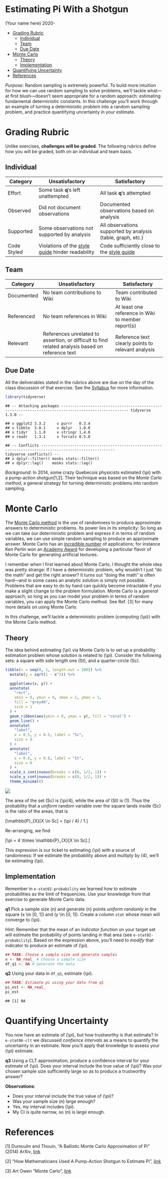 Estimating Pi With a Shotgun
================
(Your name here)
2020-

  - [Grading Rubric](#grading-rubric)
      - [Individual](#individual)
      - [Team](#team)
      - [Due Date](#due-date)
  - [Monte Carlo](#monte-carlo)
      - [Theory](#theory)
      - [Implementation](#implementation)
  - [Quantifying Uncertainty](#quantifying-uncertainty)
  - [References](#references)

*Purpose*: Random sampling is extremely powerful. To build more
intuition for how we can use random sampling to solve problems, we’ll
tackle what—at first blush—doesn’t seem appropriate for a random
approach: estimating fundamental deterministic constants. In this
challenge you’ll work through an example of turning a deterministic
problem into a random sampling problem, and practice quantifying
uncertainty in your estimate.

<!-- include-rubric -->

# Grading Rubric

<!-- -------------------------------------------------- -->

Unlike exercises, **challenges will be graded**. The following rubrics
define how you will be graded, both on an individual and team basis.

## Individual

<!-- ------------------------- -->

| Category    | Unsatisfactory                                                                   | Satisfactory                                                               |
| ----------- | -------------------------------------------------------------------------------- | -------------------------------------------------------------------------- |
| Effort      | Some task **q**’s left unattempted                                               | All task **q**’s attempted                                                 |
| Observed    | Did not document observations                                                    | Documented observations based on analysis                                  |
| Supported   | Some observations not supported by analysis                                      | All observations supported by analysis (table, graph, etc.)                |
| Code Styled | Violations of the [style guide](https://style.tidyverse.org/) hinder readability | Code sufficiently close to the [style guide](https://style.tidyverse.org/) |

## Team

<!-- ------------------------- -->

| Category   | Unsatisfactory                                                                                   | Satisfactory                                       |
| ---------- | ------------------------------------------------------------------------------------------------ | -------------------------------------------------- |
| Documented | No team contributions to Wiki                                                                    | Team contributed to Wiki                           |
| Referenced | No team references in Wiki                                                                       | At least one reference in Wiki to member report(s) |
| Relevant   | References unrelated to assertion, or difficult to find related analysis based on reference text | Reference text clearly points to relevant analysis |

## Due Date

<!-- ------------------------- -->

All the deliverables stated in the rubrics above are due on the day of
the class discussion of that exercise. See the
[Syllabus](https://docs.google.com/document/d/1jJTh2DH8nVJd2eyMMoyNGroReo0BKcJrz1eONi3rPSc/edit?usp=sharing)
for more information.

``` r
library(tidyverse)
```

    ## -- Attaching packages ---------------------------------------------------------------------------------------------------- tidyverse 1.3.0 --

    ## v ggplot2 3.3.2     v purrr   0.3.4
    ## v tibble  3.0.1     v dplyr   1.0.0
    ## v tidyr   1.1.0     v stringr 1.4.0
    ## v readr   1.3.1     v forcats 0.5.0

    ## -- Conflicts ------------------------------------------------------------------------------------------------------- tidyverse_conflicts() --
    ## x dplyr::filter() masks stats::filter()
    ## x dplyr::lag()    masks stats::lag()

*Background*: In 2014, some crazy Quebecois physicists estimated \(\pi\)
with a pump-action shotgun\[1,2\]. Their technique was based on the
*Monte Carlo method*, a general strategy for turning deterministic
problems into random sampling.

# Monte Carlo

<!-- -------------------------------------------------- -->

The [Monte Carlo
method](https://en.wikipedia.org/wiki/Monte_Carlo_method) is the use of
randomness to produce approximate answers to deterministic problems. Its
power lies in its simplicity: So long as we can take our deterministic
problem and express it in terms of random variables, we can use simple
random sampling to produce an approximate answer. Monte Carlo has an
[incredible
number](https://en.wikipedia.org/wiki/Monte_Carlo_method#Applications)
of applications; for instance Ken Perlin won an [Academy
Award](https://en.wikipedia.org/wiki/Perlin_noise) for developing a
particular flavor of Monte Carlo for generating artificial textures.

I remember when I first learned about Monte Carlo, I thought the whole
idea was pretty strange: If I have a deterministic problem, why wouldn’t
I just “do the math” and get the right answer? It turns out “doing the
math” is often hard—and in some cases an analytic solution is simply not
possible. Problems that are easy to do by hand can quickly become
intractable if you make a slight change to the problem formulation.
Monte Carlo is a *general* approach; so long as you can model your
problem in terms of random variables, you can apply the Monte Carlo
method. See Ref. \[3\] for many more details on using Monte Carlo.

In this challenge, we’ll tackle a deterministic problem (computing
\(\pi\)) with the Monte Carlo method.

## Theory

<!-- ------------------------- -->

The idea behind estimating \(\pi\) via Monte Carlo is to set up a
probability estimation problem whose solution is related to \(\pi\).
Consider the following sets: a square with side length one \(St\), and a
quarter-circle \(Sc\).

``` r
tibble(x = seq(0, 1, length.out = 100)) %>%
  mutate(y = sqrt(1 - x^2)) %>%

  ggplot(aes(x, y)) +
  annotate(
    "rect",
    xmin = 0, ymin = 0, xmax = 1, ymax = 1,
    fill = "grey40",
    size = 1
  ) +
  geom_ribbon(aes(ymin = 0, ymax = y), fill = "coral") +
  geom_line() +
  annotate(
    "label",
    x = 0.5, y = 0.5, label = "Sc",
    size = 8
  ) +
  annotate(
    "label",
    x = 0.8, y = 0.8, label = "St",
    size = 8
  ) +
  scale_x_continuous(breaks = c(0, 1/2, 1)) +
  scale_y_continuous(breaks = c(0, 1/2, 1)) +
  theme_minimal()
```

![](c07-monte-carlo-assignment_files/figure-gfm/vis-areas-1.png)<!-- -->

The area of the set \(Sc\) is \(\pi/4\), while the area of \(St\) is
\(1\). Thus the probability that a *uniform* random variable over the
square lands inside \(Sc\) is the ratio of the areas, that is

\[\mathbb{P}_{X}[X \in Sc] = (\pi / 4) / 1.\]

Re-arranging, we find

\[\pi = 4 \times \mathbb{P}_{X}[X \in Sc].\]

This expression is our ticket to estimating \(\pi\) with a source of
randomness: If we estimate the probability above and multiply by \(4\),
we’ll be estimating \(\pi\).

## Implementation

<!-- ------------------------- -->

Remember in `e-stat02-probability` we learned how to estimate
probabilities as the limit of frequencies. Use your knowledge from that
exercise to generate Monte Carlo data.

**q1** Pick a sample size \(n\) and generate \(n\) points *uniform
randomly* in the square \(x \in [0, 1]\) and \(y \in [0, 1]\). Create a
column `stat` whose mean will converge to \(\pi\).

*Hint*: Remember that the mean of an *indicator function* on your target
set will estimate the probability of points landing in that area (see
`e-stat02-probability`). Based on the expression above, you’ll need to
*modify* that indicator to produce an estimate of \(\pi\).

``` r
## TASK: Choose a sample size and generate samples
n <- NA_real_ # Choose a sample size
df_q1 <- NA # Generate the data
```

**q2** Using your data in `df_q1`, estimate \(\pi\).

``` r
## TASK: Estimate pi using your data from q1
pi_est <- NA_real_
pi_est
```

    ## [1] NA

# Quantifying Uncertainty

<!-- -------------------------------------------------- -->

You now have an estimate of \(\pi\), but how trustworthy is that
estimate? In `e-stat06-clt` we discussed *confience intervals* as a
means to quantify the uncertainty in an estimate. Now you’ll apply that
knowledge to assess your \(\pi\) estimate.

**q3** Using a CLT approximation, produce a confidence interval for your
estimate of \(\pi\). Does your interval include the true value of
\(\pi\)? Was your chosen sample size sufficiently large so as to produce
a trustworthy answer?

**Observations**:

  - Does your interval include the true value of \(\pi\)?
  - Was your sample size \(n\) large enough?
  - Yes, my interval includes \(\pi\).
  - My CI is quite narrow, so \(n\) is large enough.

# References

<!-- -------------------------------------------------- -->

\[1\] Dumoulin and Thouin, “A Ballistic Monte Carlo Approximation of Pi”
(2014) ArXiv, [link](https://arxiv.org/abs/1404.1499)

\[2\] “How Mathematicians Used A Pump-Action Shotgun to Estimate Pi”,
[link](https://medium.com/the-physics-arxiv-blog/how-mathematicians-used-a-pump-action-shotgun-to-estimate-pi-c1eb776193ef)

\[3\] Art Owen “Monte Carlo”,
[link](https://statweb.stanford.edu/~owen/mc/)
